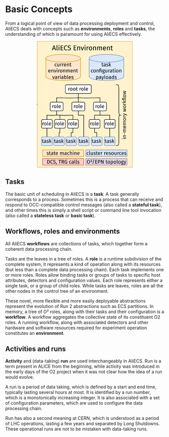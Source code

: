 # Basic Concepts

From a logical point of view of data processing deployment and control, AliECS deals with concepts such as **environments**, **roles** and **tasks**, the understanding of which is paramount for using AliECS effectively.

<div style="text-align: center;">
    <img src="AliECS-environment.png" alt="AliECS Environment" height="400">
</div>

## Tasks

The basic unit of scheduling in AliECS is a **task**. A task generally corresponds to a process. Sometimes this is a process that can receive and respond to OCC-compatible control messages (also called a **stateful task**), and other times this is simply a shell script or command line tool invocation (also called a **stateless task** or **basic task**).

## Workflows, roles and environments

All AliECS **workflows** are collections of tasks, which together form a coherent data processing chain.

Tasks are the leaves in a tree of roles.
A **role** is a runtime subdivision of the complete system, it represents a kind of operation along with its resources (but less than a complete data processing chain).
Each task implements one or more roles.
Roles allow binding tasks or groups of tasks to specific host attributes, detectors and configuration values.
Each role represents either a single task, or a group of child roles. While tasks are leaves, roles are all the other nodes in the control tree of an environment.

These novel, more flexible and more easily deployable abstractions represent the evolution of Run 2 abstractions such as ECS partitions.
In memory, a tree of O² roles, along with their tasks and their configuration is a **workflow**.
A workflow aggregates the collective state of its constituent O2 roles.
A running workflow, along with associated detectors and other hardware and software resources required for experiment operation constitutes an **environment**.

## Activities and runs

**Activity** and (data-taking) **run** are used interchangeably in AliECS.
Run is a term present in ALICE from the beginning, while activity was introduced in the early days of the O2 project when it was not clear how the idea of a run would evolve.

A run is a period of data taking, which is defined by a start and end time, typically lasting several hours at most.
It is identified by a run number, which is a monotonically increasing integer.
It is also associated with a set of configuration parameters, which are used to configure the data processing chain.

Run has also a second meaning at CERN, which is understood as a period of LHC operations, lasting a few years and separated by Long Shutdowns.
These operational runs are not to be mistaken with data-taking runs.
